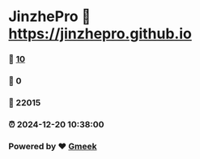 # JinzhePro :link: https://jinzhepro.github.io 
### :page_facing_up: [10](https://jinzhepro.github.io/tag.html) 
### :speech_balloon: 0 
### :hibiscus: 22015 
### :alarm_clock: 2024-12-20 10:38:00 
### Powered by :heart: [Gmeek](https://github.com/Meekdai/Gmeek)
